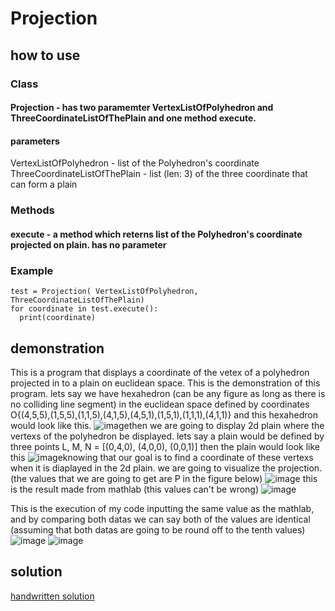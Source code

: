 # Projection
## how to use
### Class
#### Projection - has two paramemter VertexListOfPolyhedron and ThreeCoordinateListOfThePlain and one method execute.
#### parameters
VertexListOfPolyhedron - list of the Polyhedron's coordinate  
ThreeCoordinateListOfThePlain - list (len: 3) of the three coordinate that can form a plain 
### Methods
#### execute - a method which reterns list of the Polyhedron's coordinate projected on plain. has no parameter 
### Example
```
test = Projection( VertexListOfPolyhedron, ThreeCoordinateListOfThePlain)
for coordinate in test.execute():
  print(coordinate)
```
## demonstration
This is a program that displays a coordinate of the vetex of a polyhedron projected in to a plain on euclidean space.
This is the demonstration of this program.
lets say we have hexahedron (can be any figure as long as there is no colliding line segment) in the euclidean space defined by coordinates O{(4,5,5),(1,5,5),(1,1,5),(4,1,5),(4,5,1),(1,5,1),(1,1,1),(4,1,1)} and this hexahedron would look like this. 
![image](https://user-images.githubusercontent.com/72693376/179253448-a4455547-c823-4125-8cc6-d44e9f71d9e3.png)then we are going to display 2d plain where the vertexs of the polyhedron be displayed. lets say a plain would be defined by three points L, M, N = [(0,4,0), (4,0,0), (0,0,1)] then the plain would look like this
![image](https://user-images.githubusercontent.com/72693376/179253621-8fe5ec5e-1628-4323-a540-5d79952e562b.png)knowing that our goal is to find a coordinate of these vertexs when it is diaplayed in the 2d plain. we are going to visualize the projection. (the values that we are going to get are P in the figure below)
![image](https://user-images.githubusercontent.com/72693376/179253178-5730c910-0928-4b19-baa8-76eacabf395e.png)
this is the result made from mathlab (this values can't be wrong) 
![image](https://user-images.githubusercontent.com/72693376/179256066-0d366799-e87f-403b-9d07-127b2bc65477.png)

This is the execution of my code inputting the same value as the mathlab, and by comparing both datas we can say both of the values are identical (assuming that both datas are going to be round off to the tenth values)
![image](https://user-images.githubusercontent.com/72693376/179254458-580af51c-fe8c-4af5-8142-8b9a48a6a1fc.png)
![image](https://user-images.githubusercontent.com/72693376/179254487-3d3777e5-1083-4995-b018-843b628f9304.png)

## solution
[handwritten solution](https://github.com/hagi0929/Projection/files/9122123/Solution.pdf)
